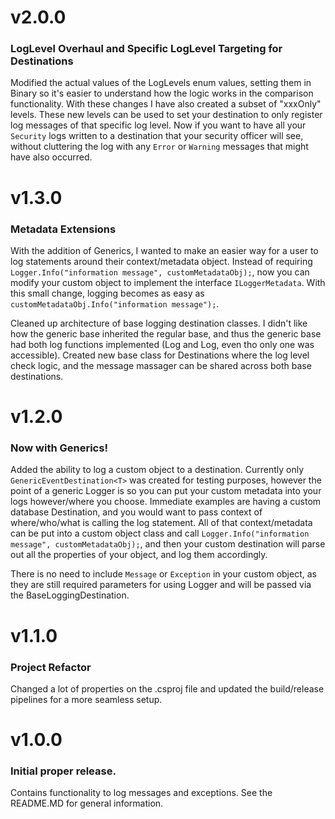 # v2.0.0
### LogLevel Overhaul and Specific LogLevel Targeting for Destinations
Modified the actual values of the LogLevels enum values, setting them in Binary so it's easier to understand how 
the logic works in the comparison functionality.  With these changes I have also created a subset of "xxxOnly" levels.
These new levels can be used to set your destination to only register log messages of that specific log level.
Now if you want to have all your ```Security``` logs written to a destination that your security officer will see, 
without cluttering the log with any ```Error``` or ```Warning``` messages that might have also occurred.  


# v1.3.0
### Metadata Extensions
With the addition of Generics, I wanted to make an easier way for a user to log statements around their context/metadata
object.  Instead of requiring ```Logger.Info("information message", customMetadataObj);```, now you can modify your custom
object to implement the interface ```ILoggerMetadata```.  With this small change, logging becomes as easy as ```customMetadataObj.Info("information message");```.

Cleaned up architecture of base logging destination classes.  I didn't like how the generic base inherited the regular base, and thus 
the generic base had both log functions implemented (Log and Log<T>, even tho only one was accessible).  Created new base class
for Destinations where the log level check logic, and the message massager can be shared across both base destinations.  


# v1.2.0
### Now with Generics!
Added the ability to log a custom object to a destination.  Currently only ```GenericEventDestination<T>``` was
created for testing purposes, however the point of a generic Logger is so you can put your custom metadata into 
your logs however/where you choose.  Immediate examples are having a custom database Destination, and you would want
to pass context of where/who/what is calling the log statement.  All of that context/metadata can be put into
a custom object class and call ```Logger.Info("information message", customMetadataObj);```, and then your custom
destination will parse out all the properties of your object, and log them accordingly.

There is no need to include `Message` or `Exception` in your custom object, as they are still required
parameters for using Logger and will be passed via the BaseLoggingDestination.


# v1.1.0
### Project Refactor
Changed a lot of properties on the .csproj file and updated the build/release pipelines for a more seamless setup.


# v1.0.0
### Initial proper release.  
Contains functionality to log messages and exceptions.  See the README.MD for general information.
